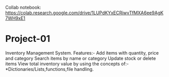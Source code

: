 Collab notebook: https://colab.research.google.com/drive/1LUPdKYxECRiwvTfMXA6ee9AgK7WH9xE1
# Project-01
Inventory Management System.
Features:-
Add items with quantity, price and category
Search items by name or category
Update stock or delete items
View total inventory value
by using the concepts of:-*Dictionaries/Lists,functions,file handling.
